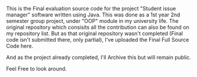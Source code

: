 This is the Final evaluation source code for the project "Student issue manager" software written using Java.
This was done as a 1st year 2nd semester group project, under "OOP" module in my university life.
The original repository which consisits all the contribution can also be found on my repository list.
But as that original repository wasn't completed (Final code isn't submitted there, only partial), I've uploaded the Final Full Source Code here.

And as the project already completed, I'll Archive this but will remain public.

Feel Free to look around.
